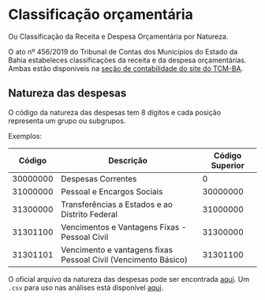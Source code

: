 # Classificação orçamentária

Ou Classificação da Receita e Despesa Orçamentária por Natureza.

O ato nº 456/2019 do Tribunal de Contas dos Municípios do Estado da Bahia estabeleces classificações da receita e da despesa orçamentárias. Ambas estão disponíveis na [seção de contabilidade do site do TCM-BA](https://www.tcm.ba.gov.br/contabilidade-municipal/).

## Natureza das despesas

O código da natureza das despesas tem 8 dígitos e cada posição representa um grupo ou subgrupos.

Exemplos:

| Código   | Descrição                                                    | Código Superior |
| -------- | ------------------------------------------------------------ | --------------- |
| 30000000 | Despesas Correntes                                           | 0               |
| 31000000 | Pessoal e Encargos Sociais                                   | 30000000        |
| 31300000 | Transferências a Estados e ao Distrito Federal               | 31000000        |
| 31301100 | Vencimentos e Vantagens Fixas - Pessoal Civil                | 31300000        |
| 31301101 | Vencimento e vantagens fixas Pessoal Civil (Vencimento Básico) | 31301100        |

O oficial arquivo da natureza das despesas pode ser encontrada [aqui](http://www.tcm.ba.gov.br/wp-content/uploads/2019/10/tabespecificacaodespesa2020.xls).  Um `.csv` para uso nas análises está disponível [aqui](https://gist.githubusercontent.com/anapaulagomes/379525586f941a1183aa448dad282f90/raw/378f01c23f0ead542a88fde6274b12ba82b84f8e/especificacao-despesas-tcm-bahia.csv).
